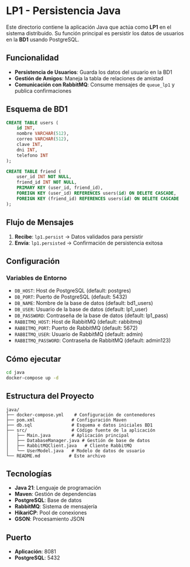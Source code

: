 # LP1 - Persistencia Java

Este directorio contiene la aplicación Java que actúa como **LP1** en el sistema distribuido. Su función principal es persistir los datos de usuarios en la **BD1** usando PostgreSQL.

## Funcionalidad

- **Persistencia de Usuarios**: Guarda los datos del usuario en la BD1
- **Gestión de Amigos**: Maneja la tabla de relaciones de amistad
- **Comunicación con RabbitMQ**: Consume mensajes de `queue_lp1` y publica confirmaciones

## Esquema de BD1

```sql
CREATE TABLE users (
    id INT,
    nombre VARCHAR(512),
    correo VARCHAR(512),
    clave INT,
    dni INT,
    telefono INT
);

CREATE TABLE friend (
    user_id INT NOT NULL,
    friend_id INT NOT NULL,
    PRIMARY KEY (user_id, friend_id),
    FOREIGN KEY (user_id) REFERENCES users(id) ON DELETE CASCADE,
    FOREIGN KEY (friend_id) REFERENCES users(id) ON DELETE CASCADE
);
```

## Flujo de Mensajes

1. **Recibe**: `lp1.persist` → Datos validados para persistir
2. **Envía**: `lp1.persisted` → Confirmación de persistencia exitosa

## Configuración

### Variables de Entorno
- `DB_HOST`: Host de PostgreSQL (default: postgres)
- `DB_PORT`: Puerto de PostgreSQL (default: 5432)
- `DB_NAME`: Nombre de la base de datos (default: bd1_users)
- `DB_USER`: Usuario de la base de datos (default: lp1_user)
- `DB_PASSWORD`: Contraseña de la base de datos (default: lp1_pass)
- `RABBITMQ_HOST`: Host de RabbitMQ (default: rabbitmq)
- `RABBITMQ_PORT`: Puerto de RabbitMQ (default: 5672)
- `RABBITMQ_USER`: Usuario de RabbitMQ (default: admin)
- `RABBITMQ_PASSWORD`: Contraseña de RabbitMQ (default: admin123)

## Cómo ejecutar

```bash
cd java
docker-compose up -d
```

## Estructura del Proyecto

```
java/
├── docker-compose.yml    # Configuración de contenedores
├── pom.xml              # Configuración Maven
├── db.sql               # Esquema e datos iniciales BD1
├── src/                 # Código fuente de la aplicación
│   ├── Main.java        # Aplicación principal
│   ├── DatabaseManager.java # Gestión de base de datos
│   ├── RabbitMQClient.java   # Cliente RabbitMQ
│   └── UserModel.java   # Modelo de datos de usuario
└── README.md           # Este archivo
```

## Tecnologías

- **Java 21**: Lenguaje de programación
- **Maven**: Gestión de dependencias
- **PostgreSQL**: Base de datos
- **RabbitMQ**: Sistema de mensajería
- **HikariCP**: Pool de conexiones
- **GSON**: Procesamiento JSON

## Puerto

- **Aplicación**: 8081
- **PostgreSQL**: 5432 